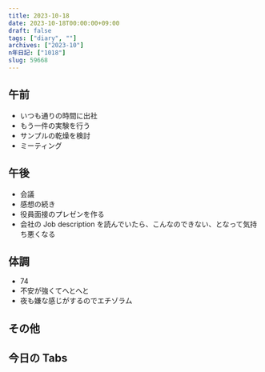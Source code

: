 ```yaml
---
title: 2023-10-18
date: 2023-10-18T00:00:00+09:00
draft: false
tags: ["diary", ""]
archives: ["2023-10"]
n年日記: ["1018"]
slug: 59668
---
```


## 午前

- いつも通りの時間に出社
- もう一件の実験を行う
- サンプルの乾燥を検討
- ミーティング

## 午後

- 会議
- 感想の続き
- 役員面接のプレゼンを作る
- 会社の Job description を読んでいたら、こんなのできない、となって気持ち悪くなる

## 体調

- 74
- 不安が強くてへとへと
- 夜も嫌な感じがするのでエチゾラム

## その他

## 今日の Tabs
